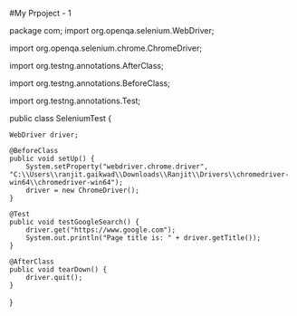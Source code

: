 #My Prpoject - 1


package com;
import org.openqa.selenium.WebDriver;

import org.openqa.selenium.chrome.ChromeDriver;

import org.testng.annotations.AfterClass;

import org.testng.annotations.BeforeClass;

import org.testng.annotations.Test;
 
public class SeleniumTest {
 
    WebDriver driver;
 
    @BeforeClass
    public void setUp() {
        System.setProperty("webdriver.chrome.driver", "C:\\Users\\ranjit.gaikwad\\Downloads\\Ranjit\\Drivers\\chromedriver-win64\\chromedriver-win64");
        driver = new ChromeDriver();
    }
 
    @Test
    public void testGoogleSearch() {
        driver.get("https://www.google.com");
        System.out.println("Page title is: " + driver.getTitle());
    }
 
    @AfterClass
    public void tearDown() {
        driver.quit();
    }
}




